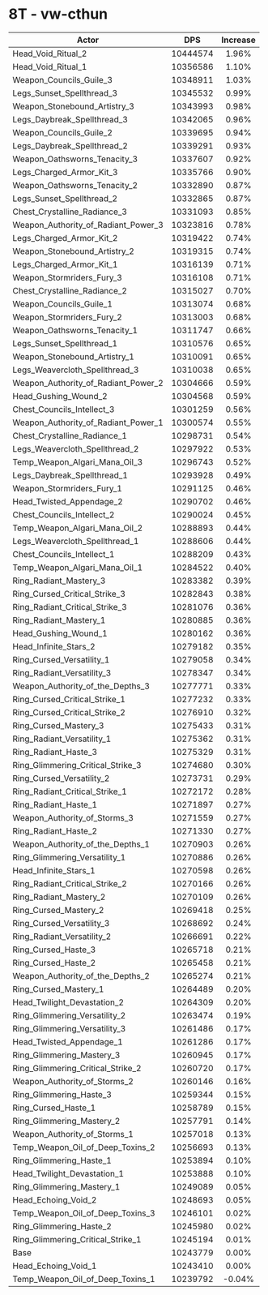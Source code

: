 # 8T - vw-cthun
| Actor | DPS | Increase |
|---|:---:|:---:|
|Head_Void_Ritual_2|10444574|1.96%|
|Head_Void_Ritual_1|10356586|1.10%|
|Weapon_Councils_Guile_3|10348911|1.03%|
|Legs_Sunset_Spellthread_3|10345532|0.99%|
|Weapon_Stonebound_Artistry_3|10343993|0.98%|
|Legs_Daybreak_Spellthread_3|10342065|0.96%|
|Weapon_Councils_Guile_2|10339695|0.94%|
|Legs_Daybreak_Spellthread_2|10339291|0.93%|
|Weapon_Oathsworns_Tenacity_3|10337607|0.92%|
|Legs_Charged_Armor_Kit_3|10335766|0.90%|
|Weapon_Oathsworns_Tenacity_2|10332890|0.87%|
|Legs_Sunset_Spellthread_2|10332865|0.87%|
|Chest_Crystalline_Radiance_3|10331093|0.85%|
|Weapon_Authority_of_Radiant_Power_3|10323816|0.78%|
|Legs_Charged_Armor_Kit_2|10319422|0.74%|
|Weapon_Stonebound_Artistry_2|10319315|0.74%|
|Legs_Charged_Armor_Kit_1|10316139|0.71%|
|Weapon_Stormriders_Fury_3|10316108|0.71%|
|Chest_Crystalline_Radiance_2|10315027|0.70%|
|Weapon_Councils_Guile_1|10313074|0.68%|
|Weapon_Stormriders_Fury_2|10313003|0.68%|
|Weapon_Oathsworns_Tenacity_1|10311747|0.66%|
|Legs_Sunset_Spellthread_1|10310576|0.65%|
|Weapon_Stonebound_Artistry_1|10310091|0.65%|
|Legs_Weavercloth_Spellthread_3|10310038|0.65%|
|Weapon_Authority_of_Radiant_Power_2|10304666|0.59%|
|Head_Gushing_Wound_2|10304568|0.59%|
|Chest_Councils_Intellect_3|10301259|0.56%|
|Weapon_Authority_of_Radiant_Power_1|10300574|0.55%|
|Chest_Crystalline_Radiance_1|10298731|0.54%|
|Legs_Weavercloth_Spellthread_2|10297922|0.53%|
|Temp_Weapon_Algari_Mana_Oil_3|10296743|0.52%|
|Legs_Daybreak_Spellthread_1|10293928|0.49%|
|Weapon_Stormriders_Fury_1|10291125|0.46%|
|Head_Twisted_Appendage_2|10290702|0.46%|
|Chest_Councils_Intellect_2|10290024|0.45%|
|Temp_Weapon_Algari_Mana_Oil_2|10288893|0.44%|
|Legs_Weavercloth_Spellthread_1|10288606|0.44%|
|Chest_Councils_Intellect_1|10288209|0.43%|
|Temp_Weapon_Algari_Mana_Oil_1|10284522|0.40%|
|Ring_Radiant_Mastery_3|10283382|0.39%|
|Ring_Cursed_Critical_Strike_3|10282843|0.38%|
|Ring_Radiant_Critical_Strike_3|10281076|0.36%|
|Ring_Radiant_Mastery_1|10280885|0.36%|
|Head_Gushing_Wound_1|10280162|0.36%|
|Head_Infinite_Stars_2|10279182|0.35%|
|Ring_Cursed_Versatility_1|10279058|0.34%|
|Ring_Radiant_Versatility_3|10278347|0.34%|
|Weapon_Authority_of_the_Depths_3|10277771|0.33%|
|Ring_Cursed_Critical_Strike_1|10277232|0.33%|
|Ring_Cursed_Critical_Strike_2|10276910|0.32%|
|Ring_Cursed_Mastery_3|10275433|0.31%|
|Ring_Radiant_Versatility_1|10275362|0.31%|
|Ring_Radiant_Haste_3|10275329|0.31%|
|Ring_Glimmering_Critical_Strike_3|10274680|0.30%|
|Ring_Cursed_Versatility_2|10273731|0.29%|
|Ring_Radiant_Critical_Strike_1|10272172|0.28%|
|Ring_Radiant_Haste_1|10271897|0.27%|
|Weapon_Authority_of_Storms_3|10271559|0.27%|
|Ring_Radiant_Haste_2|10271330|0.27%|
|Weapon_Authority_of_the_Depths_1|10270903|0.26%|
|Ring_Glimmering_Versatility_1|10270886|0.26%|
|Head_Infinite_Stars_1|10270598|0.26%|
|Ring_Radiant_Critical_Strike_2|10270166|0.26%|
|Ring_Radiant_Mastery_2|10270109|0.26%|
|Ring_Cursed_Mastery_2|10269418|0.25%|
|Ring_Cursed_Versatility_3|10268692|0.24%|
|Ring_Radiant_Versatility_2|10266691|0.22%|
|Ring_Cursed_Haste_3|10265718|0.21%|
|Ring_Cursed_Haste_2|10265458|0.21%|
|Weapon_Authority_of_the_Depths_2|10265274|0.21%|
|Ring_Cursed_Mastery_1|10264489|0.20%|
|Head_Twilight_Devastation_2|10264309|0.20%|
|Ring_Glimmering_Versatility_2|10263474|0.19%|
|Ring_Glimmering_Versatility_3|10261486|0.17%|
|Head_Twisted_Appendage_1|10261286|0.17%|
|Ring_Glimmering_Mastery_3|10260945|0.17%|
|Ring_Glimmering_Critical_Strike_2|10260720|0.17%|
|Weapon_Authority_of_Storms_2|10260146|0.16%|
|Ring_Glimmering_Haste_3|10259344|0.15%|
|Ring_Cursed_Haste_1|10258789|0.15%|
|Ring_Glimmering_Mastery_2|10257791|0.14%|
|Weapon_Authority_of_Storms_1|10257018|0.13%|
|Temp_Weapon_Oil_of_Deep_Toxins_2|10256693|0.13%|
|Ring_Glimmering_Haste_1|10253894|0.10%|
|Head_Twilight_Devastation_1|10253888|0.10%|
|Ring_Glimmering_Mastery_1|10249089|0.05%|
|Head_Echoing_Void_2|10248693|0.05%|
|Temp_Weapon_Oil_of_Deep_Toxins_3|10246101|0.02%|
|Ring_Glimmering_Haste_2|10245980|0.02%|
|Ring_Glimmering_Critical_Strike_1|10245194|0.01%|
|Base|10243779|0.00%|
|Head_Echoing_Void_1|10243410|0.00%|
|Temp_Weapon_Oil_of_Deep_Toxins_1|10239792|-0.04%|

